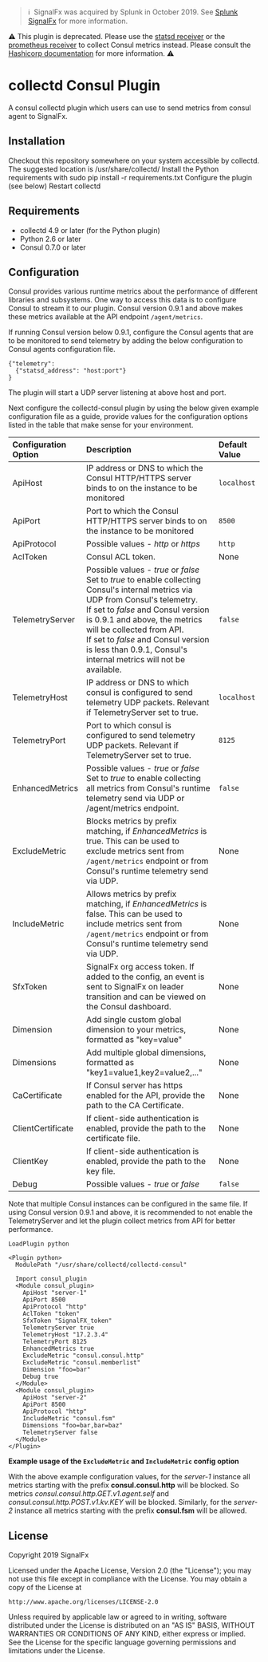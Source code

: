 >ℹ️&nbsp;&nbsp;SignalFx was acquired by Splunk in October 2019. See [Splunk SignalFx](https://www.splunk.com/en_us/investor-relations/acquisitions/signalfx.html) for more information.

:warning: This plugin is deprecated. Please use the [statsd receiver](https://github.com/open-telemetry/opentelemetry-collector-contrib/tree/main/receiver/statsdreceiver) or the [prometheus receiver](https://github.com/open-telemetry/opentelemetry-collector-contrib/tree/main/receiver/prometheusreceiver) to collect Consul metrics instead. Please consult the [Hashicorp documentation](https://developer.hashicorp.com/consul/docs/agent/monitor/telemetry) for more information. :warning:

# collectd Consul Plugin

A consul collectd plugin which users can use to send metrics from consul agent to SignalFx.

## Installation

Checkout this repository somewhere on your system accessible by collectd. The suggested location is /usr/share/collectd/
Install the Python requirements with sudo pip install -r requirements.txt
Configure the plugin (see below)
Restart collectd

## Requirements

* collectd 4.9 or later (for the Python plugin)
* Python 2.6 or later
* Consul 0.7.0 or later

## Configuration

Consul provides various runtime metrics about the performance of different libraries and subsystems. One way to access this data is to configure Consul to stream it to our plugin. Consul version 0.9.1 and above makes these metrics available at the API endpoint `/agent/metrics`.

If running Consul version below 0.9.1, configure the Consul agents that are to be monitored to send telemetry by adding the below configuration to Consul agents configuration file.
```
{"telemetry":
  {"statsd_address": "host:port"}
}
```
The plugin will start a UDP server listening at above host and port.

Next configure the collectd-consul plugin by using the below given example configuration file as a guide, provide values for the configuration options listed in the table that make sense for your environment.

**Configuration Option** | **Description** | **Default Value**
:------------------------|:----------------|:------------------
ApiHost	| IP address or DNS to which the Consul HTTP/HTTPS server binds to on the instance to be monitored | `localhost`
ApiPort |	Port to which the Consul HTTP/HTTPS server binds to on the instance to be monitored |	`8500`
ApiProtocol | Possible values - *http* or *https*	| `http`
AclToken | Consul ACL token. | None
TelemetryServer	| Possible values - *true* or *false*<br>Set to *true* to enable collecting Consul's internal metrics via UDP from Consul's telemetry.<br>If set to *false* and Consul version is 0.9.1 and above, the metrics will be collected from API.<br>If set to *false* and Consul version is less than 0.9.1, Consul's internal metrics will not be available. | `false`
TelemetryHost	| IP address or DNS to which consul is configured to send telemetry UDP packets. Relevant if TelemetryServer set to true. |	`localhost`
TelemetryPort	| Port to which consul is configured to send telemetry UDP packets. Relevant if TelemetryServer set to true. |	`8125`
EnhancedMetrics | Possible values - *true* or *false*<br>Set to *true* to enable collecting all metrics from Consul's runtime telemetry send via UDP or /agent/metrics endpoint. | `false`
ExcludeMetric | Blocks metrics by prefix matching, if *EnhancedMetrics* is true. This can be used to exclude metrics sent from `/agent/metrics` endpoint or from Consul's runtime telemetry send via UDP. | None
IncludeMetric | Allows metrics by prefix matching, if *EnhancedMetrics* is false. This can be used to include metrics sent from `/agent/metrics` endpoint or from Consul's runtime telemetry send via UDP. | None
SfxToken |	SignalFx org access token. If added to the config, an event is sent to SignalFx on leader transition and can be viewed on the Consul dashboard. |	None
Dimension | Add single custom global dimension to your metrics, formatted as "key=value" | None
Dimensions | Add multiple global dimensions, formatted as "key1=value1,key2=value2,..." | None
CaCertificate | If Consul server has https enabled for the API, provide the path to the CA Certificate. | None
ClientCertificate | If client-side authentication is enabled, provide the path to the certificate file. | None
ClientKey | If client-side authentication is enabled, provide the path to the key file. | None
Debug | Possible values - *true* or *false*<br> | `false`

Note that multiple Consul instances can be configured in the same file. If using Consul version 0.9.1 and above, it is recommended to not enable the TelemetryServer and let the plugin collect metrics from API for better performance.

```
LoadPlugin python

<Plugin python>
  ModulePath "/usr/share/collectd/collectd-consul"

  Import consul_plugin
  <Module consul_plugin>
    ApiHost "server-1"
    ApiPort 8500
    ApiProtocol "http"
    AclToken "token"
    SfxToken "SignalFX_token"
    TelemetryServer true
    TelemetryHost "17.2.3.4"
    TelemetryPort 8125
    EnhancedMetrics true
    ExcludeMetric "consul.consul.http"
    ExcludeMetric "consul.memberlist"
    Dimension "foo=bar"
    Debug true
  </Module>
  <Module consul_plugin>
    ApiHost "server-2"
    ApiPort 8500
    ApiProtocol "http"
    IncludeMetric "consul.fsm"
    Dimensions "foo=bar,bar=baz"
    TelemetryServer false
  </Module>
</Plugin>
```

**Example usage of the `ExcludeMetric` and `IncludeMetric` config option**

With the above example configuration values, for the *server-1* instance all metrics starting with the prefix **consul.consul.http** will be blocked.
So metrics *consul.consul.http.GET.v1.agent.self* and *consul.consul.http.POST.v1.kv.KEY* will be blocked. Similarly, for the *server-2* instance all metrics starting with the prefix **consul.fsm** will be allowed.

## License

Copyright 2019 SignalFx

Licensed under the Apache License, Version 2.0 (the "License");
you may not use this file except in compliance with the License.
You may obtain a copy of the License at

    http://www.apache.org/licenses/LICENSE-2.0

Unless required by applicable law or agreed to in writing, software
distributed under the License is distributed on an "AS IS" BASIS,
WITHOUT WARRANTIES OR CONDITIONS OF ANY KIND, either express or implied.
See the License for the specific language governing permissions and
limitations under the License.

